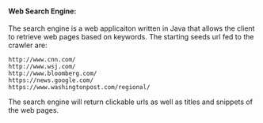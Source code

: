 #### Web Search Engine:

The search engine is a web applicaiton written in Java that allows the client to retrieve web pages based on keywords. The starting seeds url fed to the crawler are:

	http://www.cnn.com/
	http://www.wsj.com/
	http://www.bloomberg.com/
	https://news.google.com/
	https://www.washingtonpost.com/regional/
       
The search engine will return clickable urls as well as titles and snippets of the web pages.